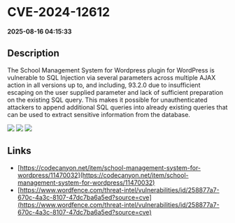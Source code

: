 # CVE-2024-12612

**2025-08-16 04:15:33**

## Description
The School Management System for Wordpress plugin for WordPress is vulnerable to SQL Injection via several parameters across multiple AJAX action in all versions up to, and including, 93.2.0 due to insufficient escaping on the user supplied parameter and lack of sufficient preparation on the existing SQL query.  This makes it possible for unauthenticated attackers to append additional SQL queries into already existing queries that can be used to extract sensitive information from the database.

![](https://img.shields.io/static/v1?label=Score&message=7.5&color=red)
![](https://img.shields.io/static/v1?label=Severity&message=HIGH&color=red)
![](https://img.shields.io/static/v1?label=CWE&message=SQL&color=green)

## Links
- [https://codecanyon.net/item/school-management-system-for-wordpress/11470032](https://codecanyon.net/item/school-management-system-for-wordpress/11470032)
- [https://www.wordfence.com/threat-intel/vulnerabilities/id/258877a7-670c-4a3c-8107-47dc7ba6a5ed?source=cve](https://www.wordfence.com/threat-intel/vulnerabilities/id/258877a7-670c-4a3c-8107-47dc7ba6a5ed?source=cve)

